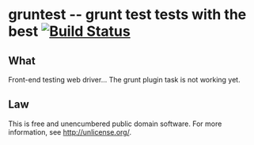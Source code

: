# gruntest -- grunt test tests with the best [![Build Status](https://secure.travis-ci.org/orlin/gruntest.png)](http://travis-ci.org/orlin/gruntest)


## What

Front-end testing web driver...
The grunt plugin task is not working yet.


## Law

This is free and unencumbered public domain software. For more information,
see <http://unlicense.org/>.

